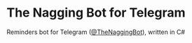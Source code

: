 # The Nagging Bot for Telegram

Reminders bot for Telegram ([@TheNaggingBot](https://t.me/TheNaggingBot)), written in C#
